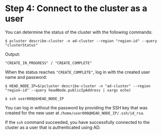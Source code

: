 # Step 4: Connect to the cluster as a user<a name="tutorials_05_multi-user-ad-step4"></a>

You can determine the status of the cluster with the following commands:

```
$ pcluster describe-cluster -n ad-cluster --region "region-id" --query "clusterStatus"
```

Output:

```
"CREATE_IN_PROGRESS" / "CREATE_COMPLETE"
```

When the status reaches `"CREATE_COMPLETE"`, log in with the created user name and password:

```
$ HEAD_NODE_IP=$(pcluster describe-cluster -n "ad-cluster" --region "region-id" --query headNode.publicIpAddress | xargs echo)
```

```
$ ssh user000@$HEAD_NODE_IP
```

You can log in without the password by providing the SSH key that was created for the new user at `/home/user000@HEAD_NODE_IP/.ssh/id_rsa`\.

If the `ssh` command succeeded, you have successfully connected to the cluster as a user that is authenticated using AD\.